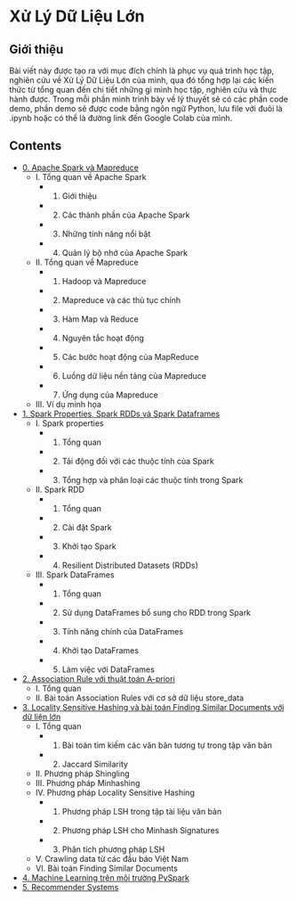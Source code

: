 # Xử Lý Dữ Liệu Lớn
## Giới thiệu
  Bài viết này được tạo ra với mục đích chính là phục vụ quá trình học tập, nghiên cứu về Xử Lý Dữ Liệu Lớn của mình, qua đó tổng hợp lại các kiến thức từ tổng quan đến chi tiết những gì mình học tập, nghiên cứu và thực hành được. Trong mỗi phần mình trình bày về lý thuyết sẽ có các phần code demo, phần demo sẽ được code bằng ngôn ngữ Python, lưu file với đuôi là .ipynb hoặc có thể là đường link đến Google Colab của mình. 

## Contents
- [0. Apache Spark và Mapreduce](https://github.com/smoothkt4951/Massive-Data-Processing-Course/tree/main/0.%20Introduction%20MapReduce%20%20and%20Apache%20Spark)
  - I. Tổng quan về Apache Spark
    - 1. Giới thiệu
    - 2. Các thành phần của Apache Spark
    - 3. Những tính năng nổi bật
    - 4. Quản lý bộ nhớ của Apache Spark
  - II. Tổng quan về Mapreduce
    - 1. Hadoop và Mapreduce
    - 2. Mapreduce và các thủ tục chính
    - 3. Hàm Map và Reduce
    - 4. Nguyên tắc hoạt động
    - 5. Các bước hoạt động của MapReduce
    - 6. Luồng dữ liệu nền tảng của Mapreduce
    - 7. Ứng dụng của Mapreduce
  - III. Ví dụ minh họa
- [1. Spark Properties, Spark RDDs và Spark Dataframes](https://github.com/smoothkt4951/Massive-Data-Processing-Course/tree/main/1.%20Spark%20properties%20and%20RDDs%20DataFrames)
  - I. Spark properties
    - 1. Tổng quan
    - 2. Tải động đối với các thuộc tính của Spark
    - 3. Tổng hợp và phân loại các thuộc tính trong Spark
  - II. Spark RDD
     - 1. Tổng quan
     - 2. Cài đặt Spark
     - 3. Khởi tạo Spark
     - 4. Resilient Distributed Datasets (RDDs)
   - III. Spark DataFrames
     - 1. Tổng quan
     - 2. Sử dụng DataFrames bổ sung cho RDD trong Spark
     - 3. Tính năng chính của DataFrames
     - 4. Khởi tạo DataFrames
     - 5. Làm việc với DataFrames
- [2. Association Rule với thuật toán A-priori](https://github.com/smoothkt4951/Massive-Data-Processing-Course/tree/main/2.%20Association%20Rules)
   - I. Tổng quan
   - II. Bài toán Association Rules với cơ sở dữ liệu store_data
- [3. Locality Sensitive Hashing và bài toán Finding Similar Documents với dữ liện lớn](https://github.com/smoothkt4951/Massive-Data-Processing-Course/tree/main/3.%20Locality-Sensitive%20Hashing)
  - I. Tổng quan
    - 1. Bài toán tìm kiếm các văn bản tương tự trong tập văn bản
    - 2. Jaccard Similarity
  - II. Phương pháp Shingling
  - III. Phương pháp Minhashing
  - IV. Phương pháp Locality Sensitive Hashing
     - 1. Phương pháp LSH trong tập tài liệu văn bản
     - 2. Phương pháp LSH cho Minhash Signatures
     - 3. Phân tích phương pháp LSH
  - V. Crawling data từ các đầu báo Việt Nam
  - VI. Bài toán Finding Similar Documents
- [4. Machine Learning trên môi trường PySpark ](https://github.com/smoothkt4951/Massive-Data-Processing-Course/tree/main/4.%20Machine%20Learning%20in%20PySpark)
- [5. Recommender Systems](https://github.com/smoothkt4951/Massive-Data-Processing-Course/tree/main/5.%20Recommender%20Systems)

